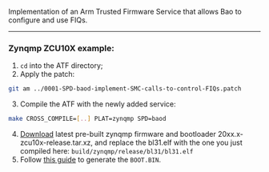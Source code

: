 Implementation of an Arm Trusted Firmware Service that allows Bao to configure and use FIQs.

---
### Zynqmp ZCU10X example:
1. `cd` into the ATF directory;
2. Apply the patch:
```bash
git am ../0001-SPD-baod-implement-SMC-calls-to-control-FIQs.patch
```
3. Compile the ATF with the newly added service:
 ```bash
make CROSS_COMPILE=[..] PLAT=zynqmp SPD=baod
```
4. [Download](https://xilinx-wiki.atlassian.net/wiki/spaces/A/pages/18842316/Zynq+Releases) latest pre-built zynqmp firmware and bootloader 20xx.x-zcu10x-release.tar.xz, and replace the bl31.elf with the one you just compiled here: `build/zynqmp/release/bl31/bl31.elf`
5.  Follow [this guide](https://xilinx-wiki.atlassian.net/wiki/spaces/A/pages/18841722/ZCU102+Image+creation+in+OSL+flow#ZCU102ImagecreationinOSLflow-CreateSDimage) to generate the `BOOT.BIN`.
